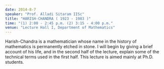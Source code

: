 ```yaml
---
date: 2014-8-7
speaker: "Prof. Alladi Sitaram IISc"
title: "HARISH-CHANDRA ( 1923 - 1983 )"
time: "(1) 2:00 - 2:45 p.m. (2) 3:15 - 4:00 p.m." 
venue: "Lecture Hall I, Department of Mathematics"
---
```

Harish-Chandra is a mathematician whose name in the history of mathematics is permanently etched in stone. I will begin by giving a brief account of his life, and in the second half of the lecture, explain some of the technical terms used in the first half. This lecture is aimed mainly at Ph.D. students.
